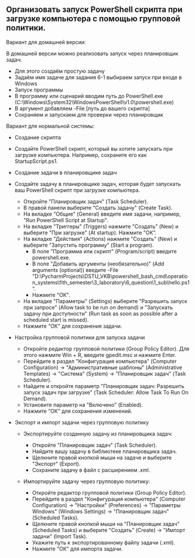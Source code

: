 ## Организовать запуск PowerShell скрипта при загрузке компьютера с помощью групповой политики. 

Вариант для домашней версии: 

В домашней версии можно реализовать запуск через планировщик задач.

- Для этого создаём простую задачу
- Задаём имя задаче для задания 6-1 выбираем запуск при входе в Windows
- Запуск программы
- В программу или сценарий вводим путь до PowerShell.exe (C:\Windows\System32\WindowsPowerShell\v1.0\powershell.exe)
- В аргумент добавляем -File [путь до вашего скрипта]
- Сохраняем и запускаем для проверки через планировщик

Вариант для нормальной системы:

- Создание скрипта
- Создайте PowerShell скрипт, который вы хотите запускать при загрузке компьютера. Например, сохраните его как StartupScript.ps1. 
- Создание задачи в планировщике задач

- Создайте задачу в планировщике задач, которая будет запускать ваш PowerShell скрипт при загрузке компьютера.

    - Откройте "Планировщик задач" (Task Scheduler).
    - В правой панели выберите "Создать задачу" (Create Task).
    - На вкладке "Общие" (General) введите имя задачи, например, "Run PowerShell Script at Startup".
    - На вкладке "Триггеры" (Triggers) нажмите "Создать" (New) и выберите "При загрузке" (At startup). Нажмите "ОК".
    - На вкладке "Действия" (Actions) нажмите "Создать" (New) и выберите "Запустить программу" (Start a program).
        - В поле "Программа или скрипт" (Program/script) введите powershell.exe.
        - В поле "Добавить аргументы (необязательно)" (Add arguments (optional)) введите -File "D:\PycharmProjects\DSTU_VKB\powershell_bash_cmd\operation_systems\fith_semester\3_laboratory\6_question\1_sub\hello.ps1".
        - Нажмите "ОК".
    - На вкладке "Параметры" (Settings) выберите "Разрешить запуск при запросе" (Allow task to be run on demand) и "Запускать задачу при доступности" (Run task as soon as possible after a scheduled start is missed).
    - Нажмите "ОК" для сохранения задачи.

- Настройка групповой политики для запуска задачи

    - Откройте редактор групповой политики (Group Policy Editor). Для этого нажмите Win + R, введите gpedit.msc и нажмите Enter.
    - Перейдите в раздел "Конфигурация компьютера" (Computer Configuration) -> "Административные шаблоны" (Administrative Templates) -> "Система" (System) -> "Планировщик задач" (Task Scheduler).
    - Найдите и откройте параметр "Планировщик задач: Разрешить запуск задач при загрузке" (Task Scheduler: Allow Task To Run On Demand).
    - Установите параметр на "Включено" (Enabled).
    - Нажмите "ОК" для сохранения изменений.

- Экспорт и импорт задачи через групповую политику

    - Экспортируйте созданную задачу из планировщика задач:
        - Откройте "Планировщик задач" (Task Scheduler).
        - Найдите вашу задачу в библиотеке планировщика задач.
        - Щелкните правой кнопкой мыши на задаче и выберите "Экспорт" (Export).
        - Сохраните задачу в файл с расширением .xml.

    - Импортируйте задачу через групповую политику:
        - Откройте редактор групповой политики (Group Policy Editor).
        - Перейдите в раздел "Конфигурация компьютера" (Computer Configuration) -> "Настройки" (Preferences) -> "Параметры Windows" (Windows Settings) -> "Планировщик задач" (Scheduled Tasks).
        - Щелкните правой кнопкой мыши на "Планировщик задач" (Scheduled Tasks) и выберите "Создать" (Create) -> "Импорт задачи" (Import Task).
        - Укажите путь к экспортированному файлу задачи (.xml).
        - Нажмите "ОК" для импорта задачи.
